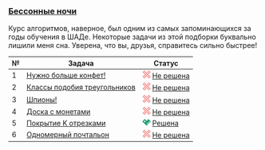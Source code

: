 ### [Бессонные ночи](https://coderun.yandex.ru/selections/eserajim)  
Курс алгоритмов, наверное, был одним из самых запоминающихся за годы обучения в ШАДе. Некоторые задачи из этой подборки буквально лишили меня сна. Уверена, что вы, друзья, справитесь сильно быстрее!

| № | Задача                                                                                                     | Статус                                                                                           |
|---|------------------------------------------------------------------------------------------------------------|--------------------------------------------------------------------------------------------------|
| 1 | [Нужно больше конфет!](https://coderun.yandex.ru/selections/eserajim/problems/sweets-wanted)               | <img src="../assets/ic_failure.svg" width="16"/> [Не решена](../eserajim/sweets-wanted.kt)       |
| 2 | [Классы подобия треугольников](https://coderun.yandex.ru/selections/eserajim/problems/triangle-similarity) | <img src="../assets/ic_failure.svg" width="16"/> [Не решена](../eserajim/triangle-similarity.kt) |
| 3 | [Шпионы!](https://coderun.yandex.ru/selections/eserajim/problems/spies)                                    | <img src="../assets/ic_failure.svg" width="16"/> [Не решена](../eserajim/spies.kt)               |
| 4 | [Доска с монетами](https://coderun.yandex.ru/selections/eserajim/problems/board-with-coins)                | <img src="../assets/ic_failure.svg" width="16"/> [Не решена](../eserajim/board-with-coins.kt)    |
| 5 | [Покрытие K отрезками](https://coderun.yandex.ru/selections/eserajim/problems/k-segments)                  | <img src="../.assets/ic_success.svg" width="16"/> [Решена](../eserajim/k-segments.kt)             |
| 6 | [Одномерный почтальон](https://coderun.yandex.ru/selections/eserajim/problems/linear-postman)              | <img src="../assets/ic_failure.svg" width="16"/> [Не решена](../eserajim/linear-postman.kt)      |